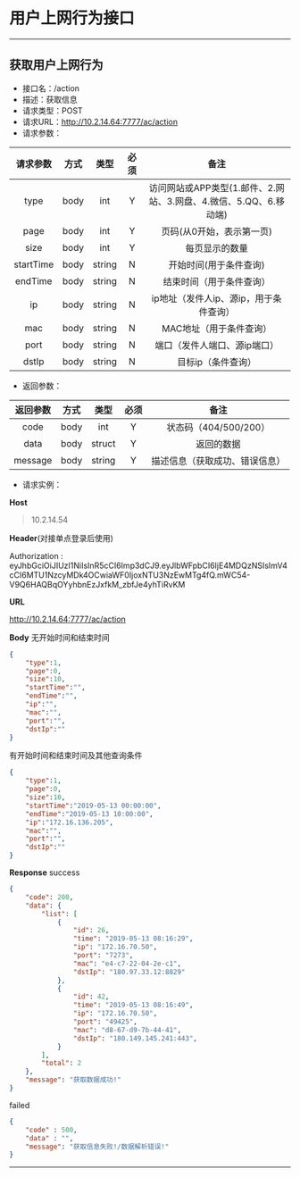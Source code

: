 # 用户上网行为接口
----
## 获取用户上网行为
* 接口名：/action
* 描述：获取信息
* 请求类型：POST
* 请求URL：http://10.2.14.64:7777/ac/action
* 请求参数：

| **请求参数** | **方式** | **类型** | **必须** | **备注** |
| :----: | :----: | :----: | :----: | :----: |
| type | body | int | Y | 访问网站或APP类型(1.邮件、2.网站、3.网盘、4.微信、5.QQ、6.移动端) |
| page | body | int | Y | 页码(从0开始，表示第一页) |
| size | body | int | Y | 每页显示的数量 |
| startTime | body | string | N | 开始时间(用于条件查询) |
| endTime | body | string | N | 结束时间（用于条件查询） |
| ip | body | string | N | ip地址（发件人ip、源ip，用于条件查询） |
| mac | body | string | N | MAC地址（用于条件查询） |
| port | body | string | N | 端口（发件人端口、源ip端口） |
| dstIp | body | string | N | 目标ip（条件查询） |


* 返回参数：

| **返回参数** | **方式** | **类型** | **必须** | **备注** |
| :----: | :----: | :----: | :----: | :----: |
| code | body | int | Y | 状态码（404/500/200） |
| data | body | struct | Y | 返回的数据 |
| message | body | string | Y | 描述信息（获取成功、错误信息） |

* 请求实例：

**Host**
>10.2.14.54

**Header**(对接单点登录后使用)

>
Authorization : eyJhbGciOiJIUzI1NiIsInR5cCI6Imp3dCJ9.eyJlbWFpbCI6IjE4MDQzNSIsImV4cCI6MTU1NzcyMDk4OCwiaWF0IjoxNTU3NzEwMTg4fQ.mWC54-V9Q6HAQBqOYyhbnEzJxfkM_zbfJe4yhTiRvKM

**URL**

>
http://10.2.14.64:7777/ac/action

**Body**
无开始时间和结束时间

```json
{
	"type":1,
	"page":0,
	"size":10,
	"startTime":"",
	"endTime":"",
	"ip":"",
	"mac":"",
	"port":"",
	"dstIp":""
}
```

有开始时间和结束时间及其他查询条件
```json
{
	"type":1,
	"page":0,
	"size":10,
	"startTime":"2019-05-13 00:00:00",
	"endTime":"2019-05-13 10:00:00",
	"ip":"172.16.136.205",
	"mac":"",
	"port":"",
	"dstIp":""
}
```

**Response**
success

```json
{
    "code": 200,
    "data": {
        "list": [
            {
                "id": 26,
                "time": "2019-05-13 08:16:29",
                "ip": "172.16.70.50",
                "port": "7273",
                "mac": "e4-c7-22-04-2e-c1",
                "dstIp": "180.97.33.12:8829" 
            },
            {
                "id": 42,
                "time": "2019-05-13 08:16:49",
                "ip": "172.16.70.50",
                "port": "49425",
                "mac": "d8-67-d9-7b-44-41",
                "dstIp": "180.149.145.241:443",
            }
        ],
        "total": 2
    },
    "message": "获取数据成功!"
}
```
failed
```json
{
	"code" : 500,
	"data" : "",
  	"message": "获取信息失败!/数据解析错误!"
}
```

----

